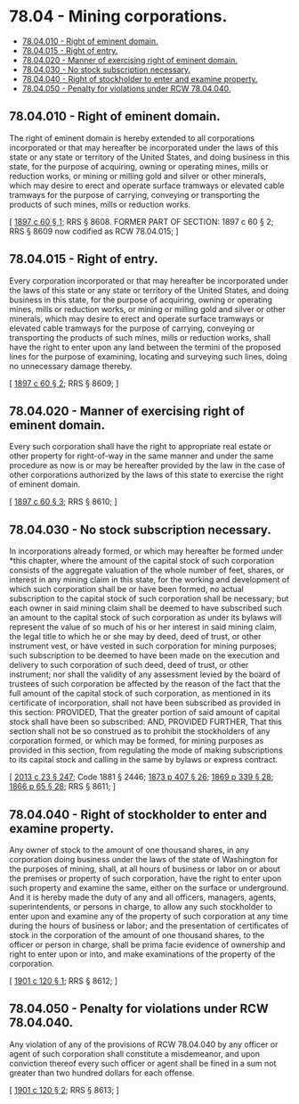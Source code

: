 # 78.04 - Mining corporations.
* [78.04.010 - Right of eminent domain.](#7804010---right-of-eminent-domain)
* [78.04.015 - Right of entry.](#7804015---right-of-entry)
* [78.04.020 - Manner of exercising right of eminent domain.](#7804020---manner-of-exercising-right-of-eminent-domain)
* [78.04.030 - No stock subscription necessary.](#7804030---no-stock-subscription-necessary)
* [78.04.040 - Right of stockholder to enter and examine property.](#7804040---right-of-stockholder-to-enter-and-examine-property)
* [78.04.050 - Penalty for violations under RCW  78.04.040.](#7804050---penalty-for-violations-under-rcw--7804040)
## 78.04.010 - Right of eminent domain.
The right of eminent domain is hereby extended to all corporations incorporated or that may hereafter be incorporated under the laws of this state or any state or territory of the United States, and doing business in this state, for the purpose of acquiring, owning or operating mines, mills or reduction works, or mining or milling gold and silver or other minerals, which may desire to erect and operate surface tramways or elevated cable tramways for the purpose of carrying, conveying or transporting the products of such mines, mills or reduction works.

\[ [1897 c 60 § 1](https://leg.wa.gov/CodeReviser/documents/sessionlaw/1897c60.pdf?cite=1897%20c%2060%20§%201); RRS § 8608. FORMER PART OF SECTION:  1897 c 60 § 2; RRS § 8609 now codified as RCW  78.04.015; \]

## 78.04.015 - Right of entry.
Every corporation incorporated or that may hereafter be incorporated under the laws of this state or any state or territory of the United States, and doing business in this state, for the purpose of acquiring, owning or operating mines, mills or reduction works, or mining or milling gold and silver or other minerals, which may desire to erect and operate surface tramways or elevated cable tramways for the purpose of carrying, conveying or transporting the products of such mines, mills or reduction works, shall have the right to enter upon any land between the termini of the proposed lines for the purpose of examining, locating and surveying such lines, doing no unnecessary damage thereby.

\[ [1897 c 60 § 2](https://leg.wa.gov/CodeReviser/documents/sessionlaw/1897c60.pdf?cite=1897%20c%2060%20§%202); RRS § 8609; \]

## 78.04.020 - Manner of exercising right of eminent domain.
Every such corporation shall have the right to appropriate real estate or other property for right-of-way in the same manner and under the same procedure as now is or may be hereafter provided by the law in the case of other corporations authorized by the laws of this state to exercise the right of eminent domain.

\[ [1897 c 60 § 3](https://leg.wa.gov/CodeReviser/documents/sessionlaw/1897c60.pdf?cite=1897%20c%2060%20§%203); RRS § 8610; \]

## 78.04.030 - No stock subscription necessary.
In incorporations already formed, or which may hereafter be formed under *this chapter, where the amount of the capital stock of such corporation consists of the aggregate valuation of the whole number of feet, shares, or interest in any mining claim in this state, for the working and development of which such corporation shall be or have been formed, no actual subscription to the capital stock of such corporation shall be necessary; but each owner in said mining claim shall be deemed to have subscribed such an amount to the capital stock of such corporation as under its bylaws will represent the value of so much of his or her interest in said mining claim, the legal title to which he or she may by deed, deed of trust, or other instrument vest, or have vested in such corporation for mining purposes; such subscription to be deemed to have been made on the execution and delivery to such corporation of such deed, deed of trust, or other instrument; nor shall the validity of any assessment levied by the board of trustees of such corporation be affected by the reason of the fact that the full amount of the capital stock of such corporation, as mentioned in its certificate of incorporation, shall not have been subscribed as provided in this section: PROVIDED, That the greater portion of said amount of capital stock shall have been so subscribed: AND, PROVIDED FURTHER, That this section shall not be so construed as to prohibit the stockholders of any corporation formed, or which may be formed, for mining purposes as provided in this section, from regulating the mode of making subscriptions to its capital stock and calling in the same by bylaws or express contract.

\[ [2013 c 23 § 247](https://lawfilesext.leg.wa.gov/biennium/2013-14/Pdf/Bills/Session%20Laws/Senate/5077-S.SL.pdf?cite=2013%20c%2023%20§%20247); Code 1881 § 2446; [1873 p 407 § 26](https://leg.wa.gov/CodeReviser/Pages/session_laws.aspx?cite=1873%20p%20407%20§%2026); [1869 p 339 § 28](https://leg.wa.gov/CodeReviser/Pages/session_laws.aspx?cite=1869%20p%20339%20§%2028); [1866 p 65 § 28](https://leg.wa.gov/CodeReviser/Pages/session_laws.aspx?cite=1866%20p%2065%20§%2028); RRS § 8611; \]

## 78.04.040 - Right of stockholder to enter and examine property.
Any owner of stock to the amount of one thousand shares, in any corporation doing business under the laws of the state of Washington for the purposes of mining, shall, at all hours of business or labor on or about the premises or property of such corporation, have the right to enter upon such property and examine the same, either on the surface or underground. And it is hereby made the duty of any and all officers, managers, agents, superintendents, or persons in charge, to allow any such stockholder to enter upon and examine any of the property of such corporation at any time during the hours of business or labor; and the presentation of certificates of stock in the corporation of the amount of one thousand shares, to the officer or person in charge, shall be prima facie evidence of ownership and right to enter upon or into, and make examinations of the property of the corporation.

\[ [1901 c 120 § 1](https://leg.wa.gov/CodeReviser/documents/sessionlaw/1901c120.pdf?cite=1901%20c%20120%20§%201); RRS § 8612; \]

## 78.04.050 - Penalty for violations under RCW  78.04.040.
Any violation of any of the provisions of RCW 78.04.040 by any officer or agent of such corporation shall constitute a misdemeanor, and upon conviction thereof every such officer or agent shall be fined in a sum not greater than two hundred dollars for each offense.

\[ [1901 c 120 § 2](https://leg.wa.gov/CodeReviser/documents/sessionlaw/1901c120.pdf?cite=1901%20c%20120%20§%202); RRS § 8613; \]

